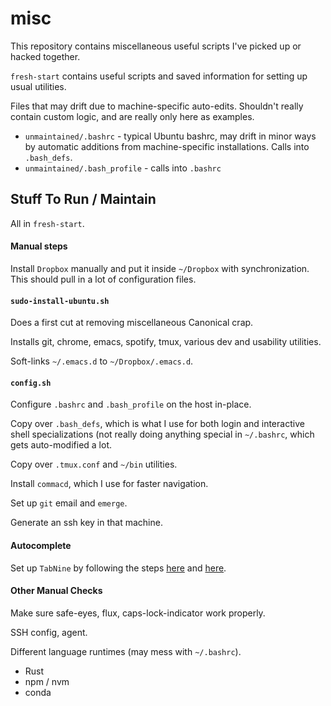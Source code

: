 # misc
This repository contains miscellaneous useful scripts I've picked up or hacked together.

`fresh-start` contains useful scripts and saved information for setting up usual utilities.

Files that may drift due to machine-specific auto-edits. Shouldn't really contain custom logic, and are really only here as examples.

* `unmaintained/.bashrc` - typical Ubuntu bashrc, may drift in minor ways by automatic additions from machine-specific installations. Calls into `.bash_defs`.
* `unmaintained/.bash_profile` - calls into `.bashrc`

## Stuff To Run / Maintain

All in `fresh-start`.

#### Manual steps

Install `Dropbox` manually and put it inside `~/Dropbox` with synchronization. This should pull in a lot of configuration files.

#### `sudo-install-ubuntu.sh`

Does a first cut at removing miscellaneous Canonical crap.

Installs git, chrome, emacs, spotify, tmux, various dev and usability utilities.

Soft-links `~/.emacs.d` to `~/Dropbox/.emacs.d`.

#### `config.sh`

Configure `.bashrc` and `.bash_profile` on the host in-place.

Copy over `.bash_defs`, which is what I use for both login and interactive shell specializations (not really doing anything special in `~/.bashrc`, which gets auto-modified a lot.

Copy over `.tmux.conf` and `~/bin` utilities.

Install `commacd`, which I use for faster navigation.

Set up `git` email and `emerge`.

Generate an ssh key in that machine.

#### Autocomplete

Set up `TabNine` by following the steps [here](https://tabnine.com/subscribe) and [here](https://github.com/TommyX12/company-tabnine).

#### Other Manual Checks

Make sure safe-eyes, flux, caps-lock-indicator work properly.

SSH config, agent.

Different language runtimes (may mess with `~/.bashrc`).
 * Rust
 * npm / nvm
 * conda
